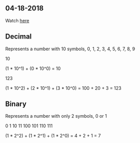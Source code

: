 ## 04-18-2018

Watch [here](https://www.youtube.com/watch?v=Oq7r8metsD8)

## Decimal

Represents a number with 10 symbols, 0, 1, 2, 3, 4, 5, 6, 7, 8, 9


10

(1 * 10^1) + (0 * 10^0) = 10

123

(1 * 10^2) + (2 * 10^1) + (3 * 10^0) = 100 + 20 + 3 = 123

## Binary

Represents a number with only 2 symbols, 0 or 1

0
1
10
11
100
101
110
111

(1 * 2^2) + (1 * 2^1) + (1 * 2^0) = 4 + 2 + 1 = 7
